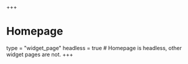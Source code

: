 +++
# Homepage
type = "widget_page"
headless = true  # Homepage is headless, other widget pages are not.
+++
